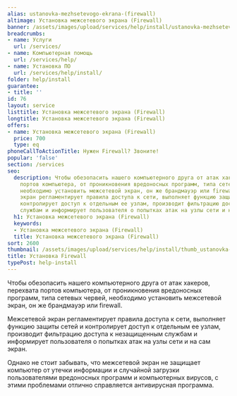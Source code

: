 ```yaml
---
alias: ustanovka-mezhsetevogo-ekrana-(firewall)
altimage: Установка межсетевого экрана (Firewall)
banner: /assets/images/upload/services/help/install/ustanovka-mezhsetevogo-ekrana-(firewall).jpg
breadcrumbs:
- name: Услуги
  url: /services/
- name: Компьютерная помощь
  url: /services/help/
- name: Установка ПО
  url: /services/help/install/
folder: help/install
guarantee:
- title: ''
id: 76
layout: service
listtitle: Установка межсетевого экрана (Firewall)
longtitle: Установка межсетевого экрана (Firewall)
offers:
- name: Установка межсетевого экрана (Firewall)
  price: 700
  type: eq
phoneCallToActionTitle: Нужен Firewall? Звоните!
popular: 'false'
section: /services
seo:
  description: Чтобы обезопасить нашего компьютерного друга от атак хакеров, перехвата
    портов компьютера, от проникновения вредоносных программ, типа сетевых червей,
    необходимо установить межсетевой экран, он же брандмауэр или firewall. Межсетевой
    экран регламентирует правила доступа к сети, выполняет функцию защиты сетей и
    контролирует доступ к отдельным ее узлам, производит фильтрацию доступа к незащищенным
    службам и информирует пользователя о попытках атак на узлы сети и на сам экран.
  h1: Установка межсетевого экрана (Firewall)
  keywords:
  - Установка межсетевого экрана (Firewall)
  title: Установка межсетевого экрана (Firewall)
sort: 2600
thumbnail: /assets/images/upload/services/help/install/thumb_ustanovka-mezhsetevogo-ekrana-(firewall).jpg
title: Установка Firewall
typePost: help-install
---
```

Чтобы обезопасить нашего компьютерного друга от атак хакеров, перехвата портов компьютера, от проникновения вредоносных программ, типа сетевых червей, необходимо установить межсетевой экран, он же брандмауэр или firewall.

Межсетевой экран регламентирует правила доступа к сети, выполняет функцию защиты сетей и контролирует доступ к отдельным ее узлам, производит фильтрацию доступа к незащищенным службам и информирует пользователя о попытках атак на узлы сети и на сам экран.

Однако не стоит забывать, что межсетевой экран не защищает компьютер от утечки информации и случайной загрузки пользователями вредоносных программ и компьютерных вирусов, с этими проблемами отлично справляется антивирусная программа.